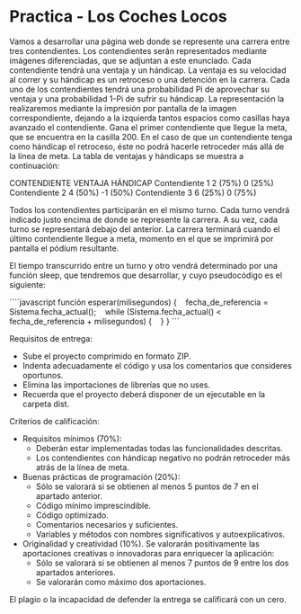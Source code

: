 # Practica - Los Coches Locos

Vamos a desarrollar una página web donde se represente una carrera entre tres contendientes.
Los contendientes serán representados mediante imágenes diferenciadas, que se adjuntan a este enunciado.
Cada contendiente tendrá una ventaja y un hándicap. La ventaja es su velocidad al correr y su hándicap es un retroceso o una detención en la carrera. Cada uno de los contendientes tendrá una probabilidad Pi de aprovechar su ventaja y una probabilidad 1-Pi de sufrir su hándicap.
La representación la realizaremos mediante la impresión por pantalla de la imagen correspondiente, dejando a la izquierda tantos espacios como casillas haya avanzado el contendiente. Gana el primer contendiente que llegue la meta, que se encuentra en la casilla 200.
En el caso de que un contendiente tenga como hándicap el retroceso, éste no podrá hacerle retroceder más allá de la línea de meta.
La tabla de ventajas y hándicaps se muestra a continuación:

CONTENDIENTE
VENTAJA
HÁNDICAP
Contendiente 1
2 (75%)
0 (25%)
Contendiente 2
4 (50%)
-1 (50%)
Contendiente 3
6 (25%)
0 (75%)

Todos los contendientes participarán en el mismo turno. Cada turno vendrá indicado justo encima de donde se represente la carrera. A su vez, cada turno se representará debajo del anterior.
La carrera terminará cuando el último contendiente llegue a meta, momento en el que se imprimirá por pantalla el pódium resultante.

El tiempo transcurrido entre un turno y otro vendrá determinado por una función sleep, que tendremos que desarrollar, y cuyo pseudocódigo es el siguiente:

´´´´javascript
función esperar(milisegundos) {
   fecha_de_referencia = Sistema.fecha_actual();
   while (Sistema.fecha_actual() < fecha_de_referencia + milisegundos) {
   }
}
´´´

Requisitos de entrega:

* Sube el proyecto comprimido en formato ZIP.
* Indenta adecuadamente el código y usa los comentarios que consideres oportunos.
* Elimina las importaciones de librerías que no uses.
* Recuerda que el proyecto deberá disponer de un ejecutable en la carpeta dist.
    
Criterios de calificación:

* Requisitos mínimos (70%):
  * Deberán estar implementadas todas las funcionalidades descritas.
  * Los contendientes con hándicap negativo no podrán retroceder más atrás de la línea de meta.
* Buenas prácticas de programación (20%):
  * Sólo se valorará si se obtienen al menos 5 puntos de 7 en el apartado anterior.
  * Código mínimo imprescindible.
  * Código optimizado.
  * Comentarios necesarios y suficientes.
  * Variables y métodos con nombres significativos y autoexplicativos.
* Originalidad y creatividad (10%). Se valorarán positivamente las aportaciones creativas o innovadoras para enriquecer la aplicación:
  * Sólo se valorará si se obtienen al menos 7 puntos de 9 entre los dos apartados anteriores.
  * Se valorarán como máximo dos aportaciones.
  
El plagio o la incapacidad de defender la entrega se calificará con un cero.
